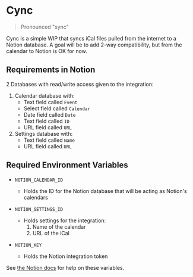 # Cync
> Pronounced "sync"

Cync is a simple WIP that syncs iCal files pulled from the internet to a Notion database.
A goal will be to add 2-way compatibility, but from the calendar to Notion is OK for now.

## Requirements in Notion
2 Databases with read/write access given to the integration:

1. Calendar database with:
	- Text field called `Event`
	- Select field called `Calendar`
	- Date field called `Date`
	- Text field called `ID`
	- URL field called `URL`
2. Settings database with:
	- Text field called `Name`
	- URL field called `URL`

## Required Environment Variables
- `NOTION_CALENDAR_ID`
	- Holds the ID for the Notion database that will be acting as Notion's calendars

- `NOTION_SETTINGS_ID`
	- Holds settings for the integration:
		1. Name of the calendar
	  	2. URL of the iCal

- `NOTION_KEY`
	- Holds the Notion integration token

See [the Notion docs](https://developers.notion.com/docs/getting-started) for help on these variables.
